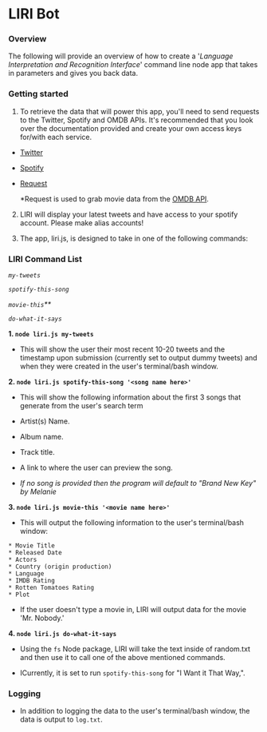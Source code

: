 # LIRI Bot

### Overview

The following will provide an overview of how to create a '_Language_ _Interpretation_ _and_ _Recognition_ _Interface_' command line node app that takes in parameters and gives you back data.

### Getting started

1. To retrieve the data that will power this app, you'll need to send requests to the Twitter, Spotify and OMDB APIs. It's recommended that you look over the documentation provided and create your own access keys for/with each service.

* [Twitter](https://www.npmjs.com/package/twitter)

* [Spotify](https://www.npmjs.com/package/node-spotify-api)

* [Request](https://www.npmjs.com/package/request)

    *Request is used to grab movie data from the [OMDB API](http://www.omdbapi.com).

2. LIRI will display your latest tweets and have access to your spotify account. Please make alias accounts!

3.  The app, liri.js, is designed to take in one of the following commands:

### LIRI Command List

_`my-tweets`_

_`spotify-this-song`_

_`movie-this`**_

_`do-what-it-says`_


__1. ```node liri.js my-tweets```__

* This will show the user their most recent 10-20 tweets and the timestamp upon submission (currently set to output dummy tweets) and when they were created in the user's terminal/bash window.

__2. ```node liri.js spotify-this-song '<song name here>'```__

* This will show the following information about the first 3 songs that generate from the user's search term

* Artist(s) Name.

* Album name.

* Track title.

* A link to where the user can preview the song.

* _If no song is provided then the program will default to "Brand New Key" by Melanie_


__3. ```node liri.js movie-this '<movie name here>'```__

* This will output the following information to the user's terminal/bash window:

```
* Movie Title
* Released Date
* Actors
* Country (origin production)
* Language
* IMDB Rating
* Rotten Tomatoes Rating
* Plot
```

* If the user doesn't type a movie in, LIRI will output data for the movie 'Mr. Nobody.'

__4. ```node liri.js do-what-it-says```__

* Using the `fs` Node package, LIRI will take the text inside of random.txt and then use it to call one of the above mentioned commands.

* ICurrently, it is set to run `spotify-this-song` for "I Want it That Way,".


### Logging

* In addition to logging the data to the user's terminal/bash window, the data is output to `log.txt`.





